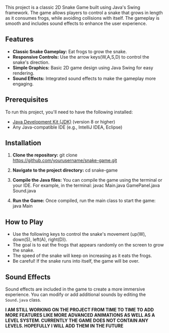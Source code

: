 
This project is a classic 2D Snake Game built using Java's Swing framework. The game allows players to control a snake that grows in length as it consumes frogs, while avoiding collisions with itself. The gameplay is smooth and includes sound effects to enhance the user experience.

## Features

- **Classic Snake Gameplay:** Eat frogs to grow the snake.
- **Responsive Controls:** Use the arrow keys(W,A,S,D) to control the snake's direction.
- **Simple Graphics:** Basic 2D game design using Java Swing for easy rendering.
- **Sound Effects:** Integrated sound effects to make the gameplay more engaging.

## Prerequisites
To run this project, you'll need to have the following installed:
- [Java Development Kit (JDK)](https://www.oracle.com/java/technologies/javase-jdk11-downloads.html) (version 8 or higher)
- Any Java-compatible IDE (e.g., IntelliJ IDEA, Eclipse)

## Installation
1. **Clone the repository:**
   git clone https://github.com/yourusername/snake-game.git

2. **Navigate to the project directory:**
   cd snake-game

3. **Compile the Java files:**
   You can compile the game using the terminal or your IDE. For example, in the terminal:
   javac Main.java GamePanel.java Sound.java

4. **Run the Game:**
   Once compiled, run the main class to start the game:
    java Main


## How to Play
- Use the following keys to control the snake's movement (up(W), down(S), left(A), right(D)).
- The goal is to eat the frogs that appears randomly on the screen to grow the snake.
- The speed of the snake will keep on increasing as it eats the frogs.
- Be careful! If the snake runs into itself, the game will be over.

## Sound Effects
Sound effects are included in the game to create a more immersive experience. You can modify or add additional sounds by editing the `Sound.java` class.

**I AM STILL WORKING ON THE PROJECT FROM TIME TO TIME TO ADD MORE FEATURES LIKE MORE ADVANCED ANIMATIONS AS WELL AS A LEVEL SYSTEM. CURRENTLY THE GAME DOES NOT CONTAIN ANY LEVELS. HOPEFULLY I WILL ADD THEM IN THE FUTURE**

